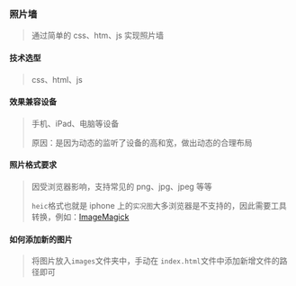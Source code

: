 ### 照片墙

> 通过简单的 css、htm、js 实现照片墙

#### 技术选型

> css、html、js

#### 效果兼容设备

> 手机、iPad、电脑等设备
>
> 原因：是因为动态的监听了设备的高和宽，做出动态的合理布局

#### 照片格式要求

> 因受浏览器影响，支持常见的 png、jpg、jpeg 等等
>
> `heic`格式也就是 iphone 上的`实况图`大多浏览器是不支持的，因此需要工具转换，例如：[ImageMagick](https://imagemagick.org/index.php)

#### 如何添加新的图片

> 将图片放入`images`文件夹中，手动在 `index.html`文件中添加新增文件的路径即可
